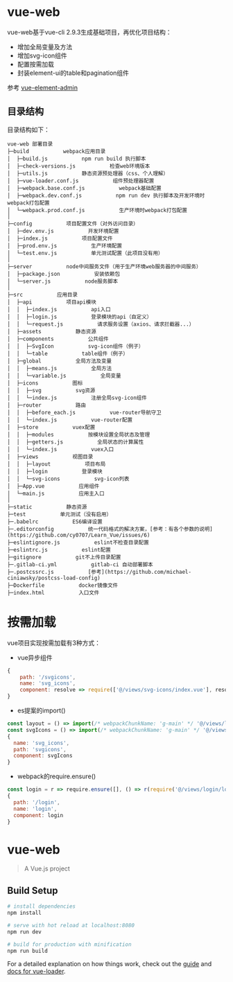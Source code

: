 vue-web
===============

vue-web基于vue-cli 2.9.3生成基础项目，再优化项目结构：

 + 增加全局变量及方法
 + 增加svg-icon组件
 + 配置按需加载
 + 封装element-ui的table和pagination组件

参考 [vue-element-admin](https://github.com/PanJiaChen/vue-element-admin)

## 目录结构

目录结构如下：

~~~
vue-web 部署目录
├─build           webpack应用目录
│  ├─build.js           npm run build 执行脚本
│  ├─check-versions.js           检查web环境版本
│  ├─utils.js           静态资源预处理器（css、个人理解）
│  ├─vue-loader.conf.js           组件预处理器配置
│  ├─webpack.base.conf.js           webpack基础配置
│  ├─webpack.dev.conf.js           npm run dev 执行脚本及开发环境时 webpack打包配置
│  └─webpack.prod.conf.js           生产环境时webpack打包配置
│
├─config           项目配置文件（对外访问目录）
│  ├─dev.env.js           开发环境配置
│  ├─index.js           项目配置文件
│  ├─prod.env.js           生产环境配置
│  └─test.env.js           单元测试配置（此项目没有用）
│
├─server           node中间服务文件（用于生产环境web服务器的中间服务）
│  ├─package.json           安装依赖包
│  └─server.js           node服务脚本
│
├─src           应用目录
│  ├─api           项目api模块
│  │  ├─index.js           api入口
│  │  ├─login.js           登录模块的api（自定义）
│  │  └─request.js           请求服务设置（axios、请求拦截器...）
│  ├─assets           静态资源
│  ├─components           公共组件
│  │  ├─SvgIcon           svg-icon组件（例子）
│  │  └─table           table组件（例子）
│  ├─global           全局方法及变量
│  │  ├─means.js           全局方法
│  │  └─variable.js           全局变量
│  ├─icons           图标
│  │  ├─svg           svg资源
│  │  └─index.js           注册全局svg-icon组件
│  ├─router           路由
│  │  ├─before_each.js           vue-router导航守卫
│  │  └─index.js           vue-router配置
│  ├─store           vuex配置
│  │  ├─modules           按模块设置全局状态及管理
│  │  ├─getters.js           全局状态的计算属性
│  │  └─index.js           vuex入口
│  ├─views           视图目录
│  │  ├─layout           项目布局
│  │  ├─login           登录模块
│  │  └─svg-icons           svg-icon列表
│  ├─App.vue           应用组件
│  └─main.js           应用主入口
│
├─static           静态资源
├─test           单元测试（没有启用）
├─.babelrc           ES6编译设置
├─.editorconfig           统一代码格式的解决方案，[参考：有各个参数的说明](https://github.com/cy0707/Learn_Vue/issues/6)
├─eslintignore.js           eslint不检查目录配置
├─eslintrc.js           eslint配置
├─gitignore           git不上传目录配置
├─.gitlab-ci.yml           gitlab-ci 自动部署脚本
├─.postcssrc.js           [参考](https://github.com/michael-ciniawsky/postcss-load-config)
├─Dockerfile           docker镜像文件
├─index.html           入口文件
~~~
# 按需加载
vue项目实现按需加载有3种方式：
* vue异步组件
```javascript
{
    path: '/svgicons',
    name: 'svg_icons',
    component: resolve => require(['@/views/svg-icons/index.vue'], resolve)
}
```
* es提案的import()
```javascript
const layout = () => import(/* webpackChunkName: 'g-main' */ '@/views/layout/layout.vue')
const svgIcons = () => import(/* webpackChunkName: 'g-main' */ '@/views/svg-icons/index.vue')
{
  name: 'svg_icons',
  path: 'svgicons',
  component: svgIcons
}
```
* webpack的require.ensure()
```javascript
const login = r => require.ensure([], () => r(require('@/views/login/login.vue')), 'g-login')
{
  path: '/login',
  name: 'login',
  component: login
}
```

# vue-web

> A Vue.js project

## Build Setup

``` bash
# install dependencies
npm install

# serve with hot reload at localhost:8080
npm run dev

# build for production with minification
npm run build
```

For a detailed explanation on how things work, check out the [guide](http://vuejs-templates.github.io/webpack/) and [docs for vue-loader](http://vuejs.github.io/vue-loader).
